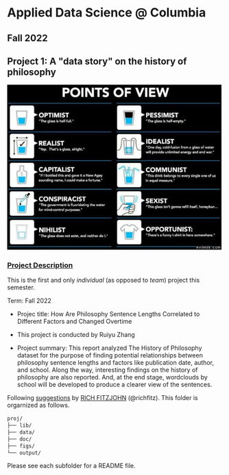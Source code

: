 # Applied Data Science @ Columbia
## Fall 2022
## Project 1: A "data story" on the history of philosophy

<img src="figs/100126-the-glass.jpeg" width="500">

### [Project Description](doc/)
This is the first and only *individual* (as opposed to *team*) project this semester. 

Term: Fall 2022

+ Projec title: How Are Philosophy Sentence Lengths Correlated to Different Factors and Changed Overtime
+ This project is conducted by Ruiyu Zhang

+ Project summary: This report analyzed The History of Philosophy dataset for the purpose of finding potential relationships between philosophy sentence lengths and factors like publication date, author, and school. Along the way, interesting findings on the history of philosophy are also reported. And, at the end stage, wordclouds by school will be developed to produce a clearer view of the sentences.

Following [suggestions](http://nicercode.github.io/blog/2013-04-05-projects/) by [RICH FITZJOHN](http://nicercode.github.io/about/#Team) (@richfitz). This folder is orgarnized as follows.

```
proj/
├── lib/
├── data/
├── doc/
├── figs/
└── output/
```

Please see each subfolder for a README file.
